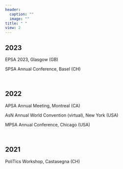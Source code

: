 ```yaml
---
header:
  caption: ""
  image: ""
title: " "
view: 2
---
```



## 2023
EPSA 2023, Glasgow (GB)

SPSA Annual Conference, Basel (CH)

&nbsp;
## 2022
APSA Annual Meeting, Montreal (CA)

AsN Annual World Convention (virtual), New York (USA)

MPSA Annual Conference, Chicago (USA)

&nbsp;
## 2021
PoliTics Workshop, Castasegna (CH)